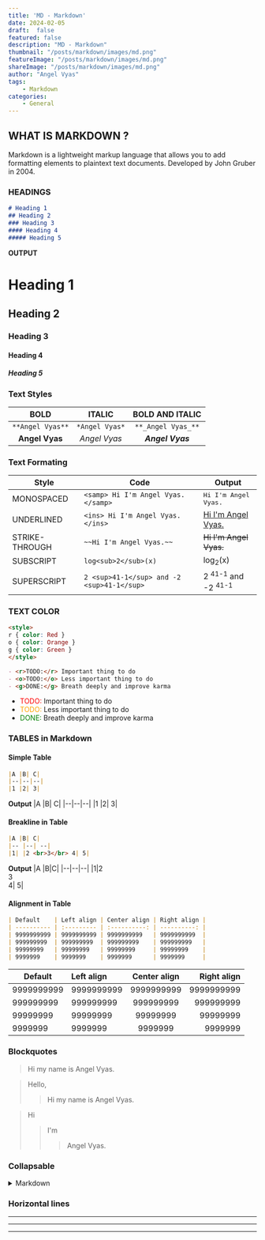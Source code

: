 ```yaml
---
title: 'MD - Markdown'
date: 2024-02-05
draft:  false   
featured: false  
description: "MD - Markdown"
thumbnail: "/posts/markdown/images/md.png"
featureImage: "/posts/markdown/images/md.png" 
shareImage: "/posts/markdown/images/md.png"
author: "Angel Vyas"
tags:
    - Markdown
categories:     
    - General
---
```



## WHAT IS MARKDOWN ? 

Markdown is a lightweight markup language that allows you to add formatting elements to plaintext text documents. Developed by John Gruber in 2004.

### HEADINGS

```md
# Heading 1
## Heading 2
### Heading 3
#### Heading 4
##### Heading 5
```
**OUTPUT**
# Heading 1
## Heading 2
### Heading 3
#### Heading 4
##### Heading 5



### Text Styles

| BOLD | ITALIC | BOLD AND ITALIC |
|:--:|:--:|:--:|
| `**Angel Vyas**` | `*Angel Vyas*` | `**_Angel Vyas_**`|
|**Angel Vyas**|*Angel Vyas*| **_Angel Vyas_**|


### Text Formating
| Style| Code | Output|
|--|--|--|
| MONOSPACED | `<samp> Hi I'm Angel Vyas.</samp>` | <samp> Hi I'm Angel Vyas.</samp> |
| UNDERLINED | `<ins> Hi I'm Angel Vyas.</ins>` | <ins> Hi I'm Angel Vyas.</ins> |
| STRIKE-THROUGH | `~~Hi I'm Angel Vyas.~~` | ~~Hi I'm Angel Vyas.~~ |
| SUBSCRIPT | `log<sub>2</sub>(x)` | log<sub>2</sub>(x) |
| SUPERSCRIPT | `2 <sup>41-1</sup> and -2 <sup>41-1</sup>` | 2 <sup>41-1</sup> and -2 <sup>41-1</sup> |


### TEXT COLOR

```md
<style>
r { color: Red }
o { color: Orange }
g { color: Green }
</style>

- <r>TODO:</r> Important thing to do
- <o>TODO:</o> Less important thing to do
- <g>DONE:</g> Breath deeply and improve karma
```

<style>
r { color: Red }
o { color: Orange }
g { color: Green }
</style>

- <r>TODO:</r> Important thing to do
- <o>TODO:</o> Less important thing to do
- <g>DONE:</g> Breath deeply and improve karma

### TABLES in Markdown

#### Simple Table

```md
|A |B| C|
|--|--|--|
|1 |2| 3|
```
**Output**
|A |B| C|
|--|--|--|
|1 |2| 3|

#### Breakline in Table 

```md
|A |B| C|
|-- |--| --|
|1| |2 <br>3</br> 4| 5|
```

**Output**
|A |B|C|
|--|--|--|
|1|2 <br>3<br/> 4| 5|

#### Alignment in Table
```md
| Default    | Left align | Center align | Right align |
| ---------- | :--------- | :----------: | ----------: |
| 9999999999 | 9999999999 | 9999999999   | 9999999999  |
| 999999999  | 999999999  | 999999999    | 999999999   |
| 99999999   | 99999999   | 99999999     | 99999999    |
| 9999999    | 9999999    | 9999999      | 9999999     |
```
| Default    | Left align | Center align | Right align |
| ---------- | :--------- | :----------: | ----------: |
| 9999999999 | 9999999999 | 9999999999   | 9999999999  |
| 999999999  | 999999999  | 999999999    | 999999999   |
| 99999999   | 99999999   | 99999999     | 99999999    |
| 9999999    | 9999999    | 9999999      | 9999999     |

### Blockquotes
> Hi my name is Angel Vyas.

> Hello,
>> Hi my name is Angel Vyas.

>Hi
>>I'm
>>>Angel Vyas.


### Collapsable

<details>
  <summary>Markdown</summary>

-  <kbd>[Markdown Editor](https://binarytree.dev/me)</kbd>
-  <kbd>[Table Of Content](https://binarytree.dev/toc)</kbd>
-  <kbd>[Markdown Table Generator](https://binarytree.dev/md_table_generator)</kbd>

</details>

### Horizontal lines
---
***
___


